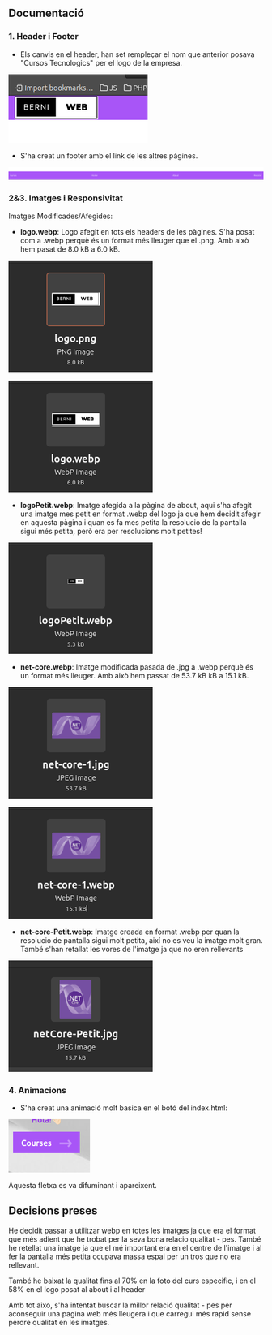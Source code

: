 ## Documentació

### 1. Header i Footer
- Els canvis en el header, han set rempleçar el nom que anterior posava "Cursos Tecnologics" per el logo de la empresa.

![Alt text](image-2.png)

- S'ha creat un footer amb el link de les altres pàgines.

![Alt text](image-3.png)

### 2&3. Imatges i Responsivitat
Imatges Modificades/Afegides:
- **logo.webp**: Logo afegit en tots els headers de les pàgines. S'ha posat com a .webp perquè és un format més lleuger que el .png. Amb això hem pasat de 8.0 kB a 6.0 kB.

![Alt text](image-8.png)

![Alt text](image-7.png)

- **logoPetit.webp**: Imatge afegida a la pàgina de about, aqui s'ha afegit una imatge mes petit en format .webp del logo ja que hem decidit afegir en aquesta pàgina i quan es fa mes petita la resolucio de la pantalla sigui més petita, però era per resolucions molt petites!

![Alt text](image-9.png)

- **net-core.webp**: Imatge modificada pasada de .jpg a .webp perquè és un format més lleuger. Amb això hem passat de 53.7 kB kB a 15.1 kB.

![Alt text](image-5.png)

![Alt text](image-4.png)

- **net-core-Petit.webp**: Imatge creada en format .webp per quan la resolucio de pantalla sigui molt petita, així no es veu la imatge molt gran. També s'han retallat les vores de l'imatge ja que no eren rellevants

![Alt text](image-6.png)

### 4. Animacions
- S'ha creat una animació molt basica en el botó del index.html:

![Alt text](image-1.png)

Aquesta fletxa es va difuminant i apareixent.

## Decisions preses

He decidit passar a utilitzar webp en totes les imatges ja que era el format que més adient que he trobat per la seva bona relacio qualitat - pes.
També he retellat una imatge ja que el mé important era en el centre de l'imatge i al fer la pantalla més petita ocupava massa espai per un tros que no era rellevant.

També he baixat la qualitat fins al 70% en la foto del curs especific, i en el 58% en el logo posat al about i al header

Amb tot aixo, s'ha intentat buscar la millor relació qualitat - pes per aconseguir una pagina web més lleugera i que carregui més rapid sense perdre qualitat en les imatges.